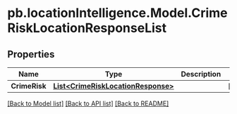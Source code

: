 # pb.locationIntelligence.Model.CrimeRiskLocationResponseList
## Properties

Name | Type | Description | Notes
------------ | ------------- | ------------- | -------------
**CrimeRisk** | [**List&lt;CrimeRiskLocationResponse&gt;**](CrimeRiskLocationResponse.md) |  | [optional] 

[[Back to Model list]](../README.md#documentation-for-models) [[Back to API list]](../README.md#documentation-for-api-endpoints) [[Back to README]](../README.md)

